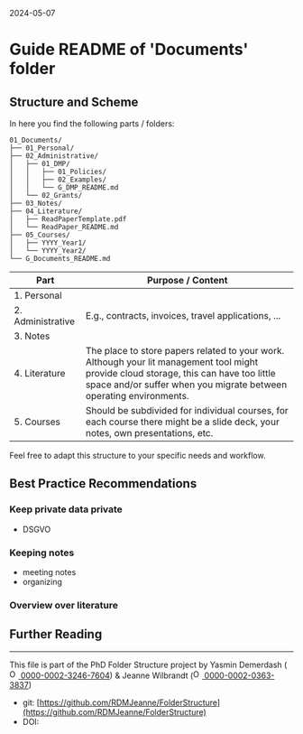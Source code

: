 2024-05-07

# Guide README of 'Documents' folder

## Structure and Scheme

In here you find the following parts / folders:

```
01_Documents/
├── 01_Personal/
├── 02_Administrative/
│   ├── 01_DMP/
│   │   ├── 01_Policies/
│   │   ├── 02_Examples/
│   │   └── G_DMP_README.md
│   └── 02_Grants/
├── 03_Notes/
├── 04_Literature/
│   ├── ReadPaperTemplate.pdf
│   └── ReadPaper_README.md
├── 05_Courses/
│   ├── YYYY_Year1/
│   └── YYYY_Year2/
└── G_Documents_README.md
```

| Part         		| Purpose / Content   |
|----------		|-----------|
| 1. Personal 		| |
| 2. Administrative | E.g., contracts, invoices, travel applications, ... |
| 3. Notes 	| |
| 4. Literature 		| The place to store papers related to your work. Although your lit management tool might provide cloud storage, this can have too little space and/or suffer when you migrate between operating environments. |
| 5. Courses 	| Should be subdivided for individual courses, for each course there might be a slide deck, your notes, own presentations, etc. |


Feel free to adapt this structure to your specific needs and workflow.


## Best Practice Recommendations

### Keep private data private
* DSGVO


### Keeping notes
* meeting notes
* organizing


### Overview over literature


## Further Reading



_____

This file is part of the PhD Folder Structure project by Yasmin Demerdash (<a href="https://orcid.org/0000-0002-3246-7604"><img alt="ORCID logo" src="https://info.orcid.org/wp-content/uploads/2019/11/orcid_16x16.png" width="16" height="16" /> 0000-0002-3246-7604</a>) & Jeanne  Wilbrandt (<a href="https://orcid.org/0000-0002-0363-3837"><img alt="ORCID logo" src="https://info.orcid.org/wp-content/uploads/2019/11/orcid_16x16.png" width="16" height="16" /> 0000-0002-0363-3837</a>)

* git: [https://github.com/RDMJeanne/FolderStructure](https://github.com/RDMJeanne/FolderStructure)
* DOI: 


